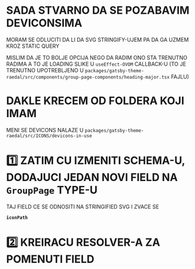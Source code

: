 # SADA STVARNO DA SE POZABAVIM DEVICONSIMA

MORAM SE ODLUCITI DA LI DA SVG STRINGIFY-UJEM PA DA GA UZMEM KROZ STATIC QUERY

MISLIM DA JE TO BOLJE OPCIJA NEGO DA RADIM ONO STA TRENUTNO RADIMA A TO JE LOADING SLIKE U `useEffect-OVOM` CALLBACK-U (TO JE TRENUTNO UPOTREBLJENO U `packages/gatsby-theme-raedal/src/components/group-page-components/heading-major.tsx` FAJLU)

# DAKLE KRECEM OD FOLDERA KOJI IMAM

MENI SE DEVICONS NALAZE U `packages/gatsby-theme-raedal/src/ICONS/devicons-in-use`

# :one: ZATIM CU IZMENITI SCHEMA-U, DODAJUCI JEDAN NOVI FIELD NA `GroupPage` TYPE-U

TAJ FIELD CE SE ODNOSITI NA STRINGIFIED SVG I ZVACE SE

**`iconPath`**

# :two: KREIRACU RESOLVER-A ZA POMENUTI FIELD
